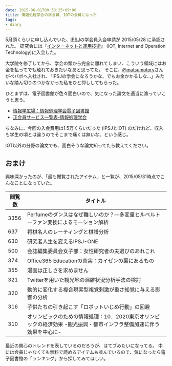 ```yaml
---
date: 2015-06-01T00:30:25+09:00
title: 情報処理学会の学会員、IOTの会員になった
tags:
- diary
---
```

5月頭くらいに申し込んでいた、[IPSJ](https://www.ipsj.or.jp/)の学会員入会申請が 2015/05/28 に承認された。
研究会には『[インターネットと運用技術](http://www.iot.ipsj.or.jp/)』 (IOT, Internet and Operation Technology)に入会した。

大学院を修了してから、学会の類から完全に離れてしまい、こういう領域にはお金を払ってでも触れておきたいなあと思ってた。
そこに、[@matsumotory](https://twitter.com/matsumotory)さんがペパボへ入社され、「IPSJの学会になろうかな、でもお金かかるしな...」みたいな踏ん切りのつかなかった私をひと押ししてもらった。

ひとまずは、電子図書館が色々面白いので、気になった論文を適当に漁っていこうと思う。

- [情報学広場：情報処理学会電子図書館](https://ipsj.ixsq.nii.ac.jp/ej/)
- [正会員サービス一覧表-情報処理学会](https://www.ipsj.or.jp/member/service-seikaiin-1.html)

ちなみに、今回の入会費用は1.5万くらいだった (IPSJとIOT) のだけれど、収入も学生の頃とは違うのでそこまで痛くは無いな、という感じ。

IOT以外の分野の論文でも、面白そうな論文知ってたら教えてください。

おまけ
---

興味深かったのが、「最も閲覧されたアイテム」と一覧が、2015/05/31時点でこんなことになっていた。

閲覧数 | タイトル
-------|---------------------------------------------------------------
3356   | Perfumeのダンスはなぜ難しいのか？―多変量ヒルベルトーファン変換によるモーション解析
637    | 将棋名人のレーティングと棋譜分析
630    | 研究者人生を変えるIPSJ-ONE
500    | 会誌編集委員会女子部：女性研究者の夫選びのあれこれ
374    | Office365 Educationの真実：カイゼンの裏にあるもの
355    | 漫画は正しさを求めません
321    | Twitterを用いた観光地の混雑状況分析手法の検討
320    | 動的に変化する複合現実型視覚刺激が重さ知覚に与える影響の分析
316    | 子供たちの引き起こす「ロボットいじめ行動」の回避
310    | オリンピックのための情報処理：10．2020東京オリンピックの経済効果 -観光振興・都市インフラ整備加速に伴う効果を中心に-

最近の関心のトレンドを表しているのだろうが、はてブみたいになってる。
中には会員じゃなくても無料で読めるアイテムも並んでいるので、気になったら電子図書館の「ランキング」から探してみてほしい。
